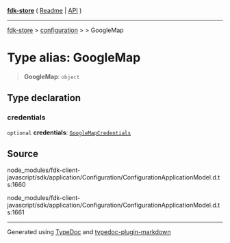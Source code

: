 [**fdk-store**](../../../README.md) ( [Readme](../../../README.md) \| [API](../../../API.md) )

---

[fdk-store](../../../API.md) > [configuration](../../README.md) > [<internal>](../README.md) > GoogleMap

# Type alias: GoogleMap

> **GoogleMap**: `object`

## Type declaration

### credentials

`optional` **credentials**: [`GoogleMapCredentials`](type-alias.GoogleMapCredentials.md)

## Source

node_modules/fdk-client-javascript/sdk/application/Configuration/ConfigurationApplicationModel.d.ts:1660

node_modules/fdk-client-javascript/sdk/application/Configuration/ConfigurationApplicationModel.d.ts:1661

---

Generated using [TypeDoc](https://typedoc.org/) and [typedoc-plugin-markdown](https://www.npmjs.com/package/typedoc-plugin-markdown)

